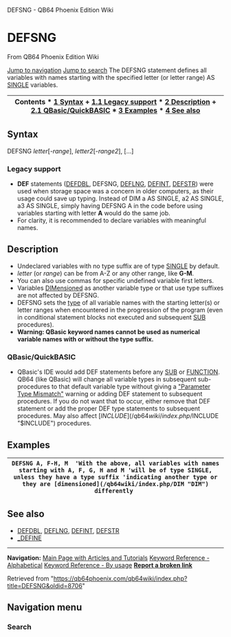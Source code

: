 


DEFSNG - QB64 Phoenix Edition Wiki








# DEFSNG



From QB64 Phoenix Edition Wiki



[Jump to navigation](#mw-head)
[Jump to search](#searchInput)
The DEFSNG statement defines all variables with names starting with the specified letter (or letter range) AS [SINGLE](/qb64wiki/index.php/SINGLE "SINGLE") variables.


  






| Contents * [1 Syntax](#Syntax) 	+ [1.1 Legacy support](#Legacy_support) * [2 Description](#Description) 	+ [2.1 QBasic/QuickBASIC](#QBasic/QuickBASIC) * [3 Examples](#Examples) * [4 See also](#See_also) |
| --- |


## Syntax


DEFSNG *letter*[-*range*], *letter2*[-*range2*], [...]
### Legacy support


* **DEF** statements ([DEFDBL](/qb64wiki/index.php/DEFDBL "DEFDBL"), DEFSNG, [DEFLNG](/qb64wiki/index.php/DEFLNG "DEFLNG"), [DEFINT](/qb64wiki/index.php/DEFINT "DEFINT"), [DEFSTR](/qb64wiki/index.php/DEFSTR "DEFSTR")) were used when storage space was a concern in older computers, as their usage could save up typing. Instead of DIM a AS SINGLE, a2 AS SINGLE, a3 AS SINGLE, simply having DEFSNG A in the code before using variables starting with letter **A** would do the same job.
* For clarity, it is recommended to declare variables with meaningful names.


  




## Description


* Undeclared variables with no type suffix are of type [SINGLE](/qb64wiki/index.php/SINGLE "SINGLE") by default.
* *letter* (or *range*) can be from A-Z or any other range, like **G-M**.
* You can also use commas for specific undefined variable first letters.
* Variables [DIMensioned](/qb64wiki/index.php/DIM "DIM") as another variable type or that use type suffixes are not affected by DEFSNG.
* DEFSNG sets the [type](/qb64wiki/index.php/Variable_Types "Variable Types") of all variable names with the starting letter(s) or letter ranges when encountered in the progression of the program (even in conditional statement blocks not executed and subsequent [SUB](/qb64wiki/index.php/SUB "SUB") procedures).
* **Warning: QBasic keyword names cannot be used as numerical variable names with or without the type suffix.**


### QBasic/QuickBASIC


* QBasic's IDE would add DEF statements before any [SUB](/qb64wiki/index.php/SUB "SUB") or [FUNCTION](/qb64wiki/index.php/FUNCTION "FUNCTION"). QB64 (like QBasic) will change all variable types in subsequent sub-procedures to that default variable type without giving a ["Parameter Type Mismatch"](/qb64wiki/index.php/ERROR_Codes "ERROR Codes") warning or adding DEF statement to subsequent procedures. If you do not want that to occur, either remove that DEF statement or add the proper DEF type statements to subsequent procedures. May also affect [$INCLUDE](/qb64wiki/index.php/$INCLUDE "$INCLUDE") procedures.


  




## Examples




| ``` DEFSNG A, F-H, M  'With the above, all variables with names starting with A, F, G, H and M 'will be of type SINGLE, unless they have a type suffix 'indicating another type or they are [dimensioned](/qb64wiki/index.php/DIM "DIM") differently  ``` |
| --- |


  




## See also


* [DEFDBL](/qb64wiki/index.php/DEFDBL "DEFDBL"), [DEFLNG](/qb64wiki/index.php/DEFLNG "DEFLNG"), [DEFINT](/qb64wiki/index.php/DEFINT "DEFINT"), [DEFSTR](/qb64wiki/index.php/DEFSTR "DEFSTR")
* [\_DEFINE](/qb64wiki/index.php/DEFINE "DEFINE")


  






---


**Navigation:**
[Main Page with Articles and Tutorials](/qb64wiki/index.php/Main_Page "Main Page")
[Keyword Reference - Alphabetical](/qb64wiki/index.php/Keyword_Reference_-_Alphabetical "Keyword Reference - Alphabetical")
[Keyword Reference - By usage](/qb64wiki/index.php/Keyword_Reference_-_By_usage "Keyword Reference - By usage")
**[Report a broken link](https://qb64phoenix.com/forum/showthread.php?tid=2800)**  





Retrieved from "<https://qb64phoenix.com/qb64wiki/index.php?title=DEFSNG&oldid=8706>"




## Navigation menu








### Search






















